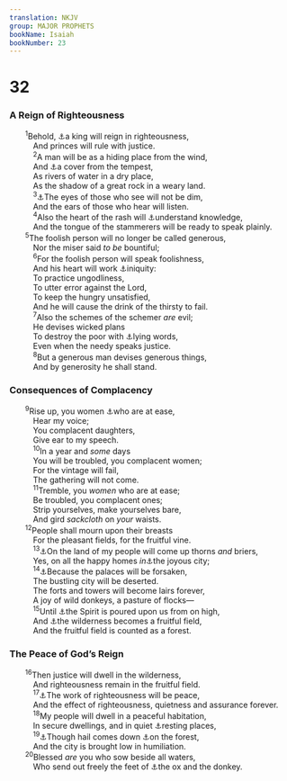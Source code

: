 ```yaml
---
translation: NKJV
group: MAJOR PROPHETS
bookName: Isaiah 
bookNumber: 23
---
```


<div class="title"><h1>32</h1><h3>A Reign of Righteousness</h3></div>
<span class="verse es_32_1">  <sup>1</sup>Behold, <a data-toggle="tooltip" data-placement="bottom" title="Ps. 45:1">⚓</a>a king will reign in righteousness,<br/>   And princes will rule with justice.<br/></span>
<span class="verse es_32_2">   <sup>2</sup>A man will be as a hiding place from the wind,<br/>   And <a data-toggle="tooltip" data-placement="bottom" title="Is. 4:6">⚓</a>a cover from the tempest,<br/>   As rivers of water in a dry place,<br/>   As the shadow of a great rock in a weary land.<br/></span>
<span class="verse es_32_3">   <sup>3</sup><a data-toggle="tooltip" data-placement="bottom" title="Is. 29:18; 35:5">⚓</a>The eyes of those who see will not be dim,<br/>   And the ears of those who hear will listen.<br/></span>
<span class="verse es_32_4">   <sup>4</sup>Also the heart of the rash will <a data-toggle="tooltip" data-placement="bottom" title="Is. 29:24">⚓</a>understand knowledge,<br/>   And the tongue of the stammerers will be ready to speak plainly.<br/></span>
<span class="verse es_32_5">  <sup>5</sup>The foolish person will no longer be called generous,<br/>   Nor the miser said <i>to</i> <i>be</i> bountiful;<br/></span>
<span class="verse es_32_6">   <sup>6</sup>For the foolish person will speak foolishness,<br/>   And his heart will work <a data-toggle="tooltip" data-placement="bottom" title="Prov. 24:7–9">⚓</a>iniquity:<br/>   To practice ungodliness,<br/>   To utter error against the Lord,<br/>   To keep the hungry unsatisfied,<br/>   And he will cause the drink of the thirsty to fail.<br/></span>
<span class="verse es_32_7">   <sup>7</sup>Also the schemes of the schemer <i>are</i> evil;<br/>   He devises wicked plans<br/>   To destroy the poor with <a data-toggle="tooltip" data-placement="bottom" title="Jer. 5:26–28; Mic. 7:3">⚓</a>lying words,<br/>   Even when the needy speaks justice.<br/></span>
<span class="verse es_32_8">   <sup>8</sup>But a generous man devises generous things,<br/>   And by generosity he shall stand.<br/></span>
<div class="title"><h3>Consequences of Complacency</h3></div>
<span class="verse es_32_9">  <sup>9</sup>Rise up, you women <a data-toggle="tooltip" data-placement="bottom" title="Is. 47:8; Amos 6:1; Zeph. 2:15">⚓</a>who are at ease,<br/>   Hear my voice;<br/>   You complacent daughters,<br/>   Give ear to my speech.<br/></span>
<span class="verse es_32_10">   <sup>10</sup>In a year and <i>some</i> days<br/>   You will be troubled, you complacent women;<br/>   For the vintage will fail,<br/>   The gathering will not come.<br/></span>
<span class="verse es_32_11">   <sup>11</sup>Tremble, you <i>women</i> who are at ease;<br/>   Be troubled, you complacent ones;<br/>   Strip yourselves, make yourselves bare,<br/>   And gird <i>sackcloth</i> on <i>your</i> waists.<br/></span>
<span class="verse es_32_12">  <sup>12</sup>People shall mourn upon their breasts<br/>   For the pleasant fields, for the fruitful vine.<br/></span>
<span class="verse es_32_13">   <sup>13</sup><a data-toggle="tooltip" data-placement="bottom" title="Is. 7:23–25; Hos. 9:6">⚓</a>On the land of my people will come up thorns <i>and</i> briers,<br/>   Yes, on all the happy homes <i>in</i><a data-toggle="tooltip" data-placement="bottom" title="Is. 22:2">⚓</a>the joyous city;<br/></span>
<span class="verse es_32_14">   <sup>14</sup><a data-toggle="tooltip" data-placement="bottom" title="Is. 27:10">⚓</a>Because the palaces will be forsaken,<br/>   The bustling city will be deserted.<br/>   The forts and towers will become lairs forever,<br/>   A joy of wild donkeys, a pasture of flocks—<br/></span>
<span class="verse es_32_15">   <sup>15</sup>Until <a data-toggle="tooltip" data-placement="bottom" title="(Is. 11:2); Ezek. 39:29; (Joel 2:28)">⚓</a>the Spirit is poured upon us from on high,<br/>   And <a data-toggle="tooltip" data-placement="bottom" title="Ps. 107:35; Is. 29:17">⚓</a>the wilderness becomes a fruitful field,<br/>   And the fruitful field is counted as a forest.<br/></span>
<div class="title"><h3>The Peace of God’s Reign</h3></div>
<span class="verse es_32_16">  <sup>16</sup>Then justice will dwell in the wilderness,<br/>   And righteousness remain in the fruitful field.<br/></span>
<span class="verse es_32_17">   <sup>17</sup><a data-toggle="tooltip" data-placement="bottom" title="Ps. 119:165; Is. 2:4; Rom. 14:17; James 3:18">⚓</a>The work of righteousness will be peace,<br/>   And the effect of righteousness, quietness and assurance forever.<br/></span>
<span class="verse es_32_18">   <sup>18</sup>My people will dwell in a peaceful habitation,<br/>   In secure dwellings, and in quiet <a data-toggle="tooltip" data-placement="bottom" title="Is. 11:10; 14:3; 30:15; (Hos. 2:18–23; Zech. 2:5; 3:10)">⚓</a>resting places,<br/></span>
<span class="verse es_32_19">   <sup>19</sup><a data-toggle="tooltip" data-placement="bottom" title="Is. 30:30">⚓</a>Though hail comes down <a data-toggle="tooltip" data-placement="bottom" title="Zech. 11:2">⚓</a>on the forest,<br/>   And the city is brought low in humiliation.<br/></span>
<span class="verse es_32_20">  <sup>20</sup>Blessed <i>are</i> you who sow beside all waters,<br/>   Who send out freely the feet of <a data-toggle="tooltip" data-placement="bottom" title="(Eccl. 11:1); Is. 30:23, 24">⚓</a>the ox and the donkey.<br/></span>
